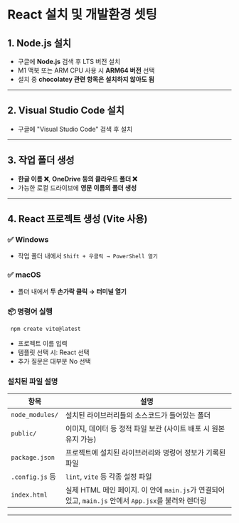 # React 설치 및 개발환경 셋팅

## 1. Node.js 설치
- 구글에 **Node.js** 검색 후 LTS 버전 설치  
- M1 맥북 또는 ARM CPU 사용 시 **ARM64 버전** 선택  
- 설치 중 **chocolatey 관련 항목은 설치하지 않아도 됨**

---

## 2. Visual Studio Code 설치
- 구글에 "Visual Studio Code" 검색 후 설치

---

## 3. 작업 폴더 생성
- **한글 이름 ❌**, **OneDrive 등의 클라우드 폴더 ❌**  
- 가능한 로컬 드라이브에 **영문 이름의 폴더 생성**

---

## 4. React 프로젝트 생성 (Vite 사용)

### ✅ Windows
- 작업 폴더 내에서 `Shift + 우클릭 → PowerShell 열기`

### ✅ macOS
- 폴더 내에서 **두 손가락 클릭 → 터미널 열기**

### 📦 명령어 실행

 ```bash
  npm create vite@latest
```
- 프로젝트 이름 입력
- 템플릿 선택 시: React 선택
- 추가 질문은 대부분 No 선택

### 설치된 파일 설명
| 항목               | 설명 |
|--------------------|------|
| `node_modules/`     | 설치된 라이브러리들의 소스코드가 들어있는 폴더 |
| `public/`           | 이미지, 데이터 등 정적 파일 보관 (사이트 배포 시 원본 유지 가능) |
| `package.json`      | 프로젝트에 설치된 라이브러리와 명령어 정보가 기록된 파일 |
| `.config.js` 등     | `lint`, `vite` 등 각종 설정 파일 |
| `index.html`        | 실제 HTML 메인 페이지. 이 안에 `main.js`가 연결되어 있고, `main.js` 안에서 `App.jsx`를 불러와 렌더링 |

---

